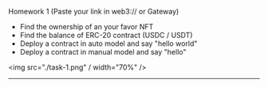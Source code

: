 Homework 1 (Paste your link in web3:// or Gateway)

- Find the ownership of an your favor NFT
- Find the balance of ERC-20 contract (USDC / USDT)
- Deploy a contract in auto model and say "hello world"
- Deploy a contract in manual model and say "hello"

<img src="./task-1.png" / width="70%" />

---

